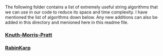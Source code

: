 The following folder contains a list of extremely useful string algorithms that we can use in our  code to reduce
its space and time complexity.
I have mentioned the list of algorithms down below. Any new additions can also be added in this directory and menioned here in this readme file.
### [Knuth-Morris-Pratt](KMP/readme.md)
### [RabinKarp](RabinKarp/readme.md)
